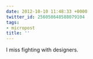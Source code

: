 ```yaml
---
date: 2012-10-10 11:48:33 +0000
twitter_id: 256058648588079104
tags:
- micropost
title: ''
---
```


I miss fighting with designers.
